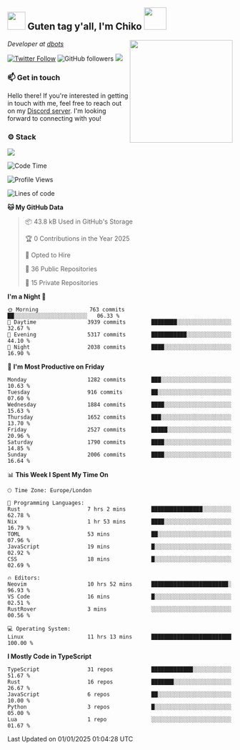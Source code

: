 <h2><img src="https://cdn.discordapp.com/emojis/1100181376730402906.gif?quality=lossless" width="40"> Guten tag y'all, I'm Chiko <img src="https://a.ppy.sh/15907233" width="50"></h2>
<a href="https://cataas.com"><img align='right' src="https://cataas.com/cat" width="230"></a>
<p><em>Developer at <a href="https://github.com/dbotsfun">dbots</a></em></p>

[![Twitter Follow](https://img.shields.io/twitter/follow/chikoxq?label=Follow)](https://twitter.com/intent/follow?screen_name=chikoxq)
![GitHub followers](https://img.shields.io/github/followers/chikof?label=Follow&style=social)
![](https://komarev.com/ghpvc/?username=chikof&color=blue)

### 📫 Get in touch
Hello there! If you're interested in getting in touch with me, feel free to reach out on my [Discord server](https://discord.gg/sejc7TnX6N). I'm looking forward to connecting with you!

### ⚙️ Stack
[![](https://skillicons.dev/icons?i=git,kubernetes,docker,js,ts,cloudflare,css,deno,express,graphql,html,mongodb,nestjs,py,react,apollo,bash,java,lua,nextjs,netlify,nodejs,ps,powershell,rust,neovim,tauri,sentry,postgres,tailwind,prisma,actix,workers)](https://skillicons.dev)

<!--START_SECTION:waka-->
![Code Time](http://img.shields.io/badge/Code%20Time-1%2C991%20hrs%2047%20mins-blue)

![Profile Views](http://img.shields.io/badge/Profile%20Views-12-blue)

![Lines of code](https://img.shields.io/badge/From%20Hello%20World%20I%27ve%20Written-7.9%20million%20lines%20of%20code-blue)

**🐱 My GitHub Data** 

> 📦 43.8 kB Used in GitHub's Storage 
 > 
> 🏆 0 Contributions in the Year 2025
 > 
> 💼 Opted to Hire
 > 
> 📜 36 Public Repositories 
 > 
> 🔑 15 Private Repositories 
 > 
**I'm a Night 🦉** 

```text
🌞 Morning                763 commits         ██░░░░░░░░░░░░░░░░░░░░░░░   06.33 % 
🌆 Daytime                3939 commits        ████████░░░░░░░░░░░░░░░░░   32.67 % 
🌃 Evening                5317 commits        ███████████░░░░░░░░░░░░░░   44.10 % 
🌙 Night                  2038 commits        ████░░░░░░░░░░░░░░░░░░░░░   16.90 % 
```
📅 **I'm Most Productive on Friday** 

```text
Monday                   1282 commits        ███░░░░░░░░░░░░░░░░░░░░░░   10.63 % 
Tuesday                  916 commits         ██░░░░░░░░░░░░░░░░░░░░░░░   07.60 % 
Wednesday                1884 commits        ████░░░░░░░░░░░░░░░░░░░░░   15.63 % 
Thursday                 1652 commits        ███░░░░░░░░░░░░░░░░░░░░░░   13.70 % 
Friday                   2527 commits        █████░░░░░░░░░░░░░░░░░░░░   20.96 % 
Saturday                 1790 commits        ████░░░░░░░░░░░░░░░░░░░░░   14.85 % 
Sunday                   2006 commits        ████░░░░░░░░░░░░░░░░░░░░░   16.64 % 
```


📊 **This Week I Spent My Time On** 

```text
🕑︎ Time Zone: Europe/London

💬 Programming Languages: 
Rust                     7 hrs 2 mins        ████████████████░░░░░░░░░   62.78 % 
Nix                      1 hr 53 mins        ████░░░░░░░░░░░░░░░░░░░░░   16.79 % 
TOML                     53 mins             ██░░░░░░░░░░░░░░░░░░░░░░░   07.96 % 
JavaScript               19 mins             █░░░░░░░░░░░░░░░░░░░░░░░░   02.92 % 
CSS                      18 mins             █░░░░░░░░░░░░░░░░░░░░░░░░   02.69 % 

🔥 Editors: 
Neovim                   10 hrs 52 mins      ████████████████████████░   96.93 % 
VS Code                  16 mins             █░░░░░░░░░░░░░░░░░░░░░░░░   02.51 % 
RustRover                3 mins              ░░░░░░░░░░░░░░░░░░░░░░░░░   00.56 % 

💻 Operating System: 
Linux                    11 hrs 13 mins      █████████████████████████   100.00 % 
```

**I Mostly Code in TypeScript** 

```text
TypeScript               31 repos            █████████████░░░░░░░░░░░░   51.67 % 
Rust                     16 repos            ███████░░░░░░░░░░░░░░░░░░   26.67 % 
JavaScript               6 repos             ██░░░░░░░░░░░░░░░░░░░░░░░   10.00 % 
Python                   3 repos             █░░░░░░░░░░░░░░░░░░░░░░░░   05.00 % 
Lua                      1 repo              ░░░░░░░░░░░░░░░░░░░░░░░░░   01.67 % 
```




 Last Updated on 01/01/2025 01:04:28 UTC
<!--END_SECTION:waka-->


<!--
<p align="center">
     <a href="https://discord.gg/HhybNhchcC"><img src="https://invidget.switchblade.xyz/sejc7TnX6N" align="center" ><a>
</p> 
-->
